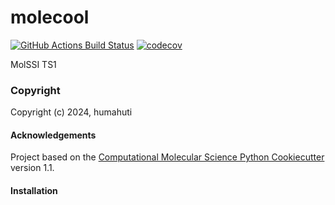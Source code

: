 molecool
==============================
[//]: # (Badges)
[![GitHub Actions Build Status](https://github.com/REPLACE_WITH_OWNER_ACCOUNT/molecool/workflows/CI/badge.svg)](https://github.com/REPLACE_WITH_OWNER_ACCOUNT/molecool/actions?query=workflow%3ACI)
[![codecov](https://codecov.io/gh/REPLACE_WITH_OWNER_ACCOUNT/molecool/branch/main/graph/badge.svg)](https://codecov.io/gh/REPLACE_WITH_OWNER_ACCOUNT/molecool/branch/main)


MolSSI TS1

### Copyright

Copyright (c) 2024, humahuti


#### Acknowledgements
 
Project based on the 
[Computational Molecular Science Python Cookiecutter](https://github.com/molssi/cookiecutter-cms) version 1.1.

#### Installation
